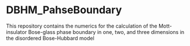 # DBHM_PahseBoundary

This repository contains the numerics for the calculation of the Mott-insulator Bose-glass phase boundary in one, two, and three dimensions in the disordered Bose-Hubbard model  
